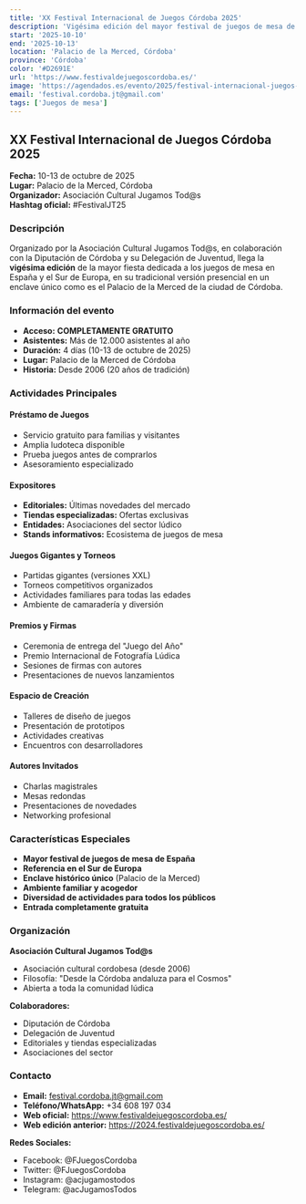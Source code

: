 ```yaml
---
title: 'XX Festival Internacional de Juegos Córdoba 2025'
description: 'Vigésima edición del mayor festival de juegos de mesa de España y el Sur de Europa. Acceso libre y gratuito en el Palacio de la Merced de Córdoba con más de 12.000 asistentes anuales.'
start: '2025-10-10'
end: '2025-10-13'
location: 'Palacio de la Merced, Córdoba'
province: 'Córdoba'
color: '#D2691E'
url: 'https://www.festivaldejuegoscordoba.es/'
image: 'https://agendados.es/evento/2025/festival-internacional-juegos-cordoba-xx.jpg'
email: 'festival.cordoba.jt@gmail.com'
tags: ['Juegos de mesa']
---
```


## XX Festival Internacional de Juegos Córdoba 2025

**Fecha:** 10-13 de octubre de 2025  
**Lugar:** Palacio de la Merced, Córdoba  
**Organizador:** Asociación Cultural Jugamos Tod@s  
**Hashtag oficial:** #FestivalJT25

### Descripción

Organizado por la Asociación Cultural Jugamos Tod@s, en colaboración con la Diputación de Córdoba y su Delegación de Juventud, llega la **vigésima edición** de la mayor fiesta dedicada a los juegos de mesa en España y el Sur de Europa, en su tradicional versión presencial en un enclave único como es el Palacio de la Merced de la ciudad de Córdoba.

### Información del evento

- **Acceso:** **COMPLETAMENTE GRATUITO**
- **Asistentes:** Más de 12.000 asistentes al año
- **Duración:** 4 días (10-13 de octubre de 2025)
- **Lugar:** Palacio de la Merced de Córdoba
- **Historia:** Desde 2006 (20 años de tradición)

### Actividades Principales

#### Préstamo de Juegos
- Servicio gratuito para familias y visitantes
- Amplia ludoteca disponible
- Prueba juegos antes de comprarlos
- Asesoramiento especializado

#### Expositores
- **Editoriales:** Últimas novedades del mercado
- **Tiendas especializadas:** Ofertas exclusivas
- **Entidades:** Asociaciones del sector lúdico
- **Stands informativos:** Ecosistema de juegos de mesa

#### Juegos Gigantes y Torneos
- Partidas gigantes (versiones XXL)
- Torneos competitivos organizados
- Actividades familiares para todas las edades
- Ambiente de camaradería y diversión

#### Premios y Firmas
- Ceremonia de entrega del "Juego del Año"
- Premio Internacional de Fotografía Lúdica
- Sesiones de firmas con autores
- Presentaciones de nuevos lanzamientos

#### Espacio de Creación
- Talleres de diseño de juegos
- Presentación de prototipos
- Actividades creativas
- Encuentros con desarrolladores

#### Autores Invitados
- Charlas magistrales
- Mesas redondas
- Presentaciones de novedades
- Networking profesional

### Características Especiales

- **Mayor festival de juegos de mesa de España**
- **Referencia en el Sur de Europa**
- **Enclave histórico único** (Palacio de la Merced)
- **Ambiente familiar y acogedor**
- **Diversidad de actividades para todos los públicos**
- **Entrada completamente gratuita**

### Organización

**Asociación Cultural Jugamos Tod@s**
- Asociación cultural cordobesa (desde 2006)
- Filosofía: "Desde la Córdoba andaluza para el Cosmos"
- Abierta a toda la comunidad lúdica

**Colaboradores:**
- Diputación de Córdoba
- Delegación de Juventud
- Editoriales y tiendas especializadas
- Asociaciones del sector

### Contacto

- **Email:** festival.cordoba.jt@gmail.com
- **Teléfono/WhatsApp:** +34 608 197 034
- **Web oficial:** https://www.festivaldejuegoscordoba.es/
- **Web edición anterior:** https://2024.festivaldejuegoscordoba.es/

**Redes Sociales:**
- Facebook: @FJuegosCordoba
- Twitter: @FJuegosCordoba
- Instagram: @acjugamostodos
- Telegram: @acJugamosTodos
